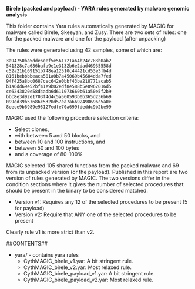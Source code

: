 **Birele (packed and payload) - YARA rules generated by malware genomic analysis**

This folder contains Yara rules automatically generated by MAGIC for malware called Birele, Skeeyah, and Zusy. There are two sets of rules: one for the packed malware and one for the payload (after unpacking)

The rules were generated using 42 samples, some of which are:

    3a94750ba5dde6eef5e561721a64b24c783b0ab2
    541328c7a686bafa9e1e3132b6e2dad46935558d
    c52a21b169151b748ea12510c44421cd53e3fb4d
    8161bebbbbeaca501a0b7a45069b45604dda7fed
    94f425a8bc0687cec642e0bbf43ba218771acab5
    b1a6dd69e52bf41e9b02edf8e588b5e0962016d5
    ce6243820e58d4adb6d611073660b61a50e5f2b9
    bbc8e3d92e1703f4d4c5a560593b0b365d236b69
    099ed39b57686c5320d57ea7a6692498696c5a0e
    8eece9b6989e95127edfe70a699fdeddc9b2be99



MAGIC used the following procedure selection criteria:

   - Select clones,
   - with between 5 and 50 blocks, and
   - between 10 and 100 instructions, and
   - between 50 and 100 bytes
   - and a coverage of 80-100%

MAGIC selected 105 shared functions from the packed malware and 69 from its unpacked version (or the payload). Published in this report are two version of rules generated by MAGIC. The two versions differ in the condition sections where it gives the number of selected procedures that should be present in the binary to be considered matched.

   - Version v1: Requires any 12 of the selected procedures to be present (5 for payload)
   - Version v2: Require that ANY one of the selected procedures to be present

Clearly rule v1 is more strict than v2.

##CONTENTS##

* yara/ - contains yara rules
   - CythMAGIC_birele_v1.yar: A bit stringent rule. 
   - CythMAGIC_birele_v2.yar: Most relaxed rule.
   - CythMAGIC_birele_payload_v1.yar: A bit stringent rule. 
   - CythMAGIC_birele_payload_v2.yar: Most relaxed rule. 


